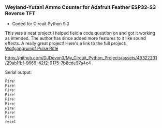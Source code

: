 ### Weyland-Yutani Ammo Counter for Adafruit Feather ESP32-S3 Reverse TFT
- Coded for Circuit Python 9.0

This was a neat project I helped field a code question on and got it working as intended.
The author has since added more features to it like sound effects. A really great project!
Here's a link to the full project: [Wolfgangrumpf Pulse Rifle](https://github.com/wolfgangrumpf/Pulse-Rifle-Electronics/tree/main)


https://github.com/DJDevon3/My_Circuit_Python_Projects/assets/49322231/29ab1fbf-9669-42f2-9175-7b8cde97a4c4

Serial output:
```py
Fire!
Fire!
Fire!
Fire!
Fire!
Fire!
Fire!
Fire!
Fire!
reset
```
